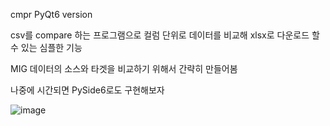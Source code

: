 cmpr PyQt6 version

csv를 compare 하는 프로그램으로 컬럼 단위로 데이터를 비교해 xlsx로 다운로드 할 수 있는 심플한 기능

MIG 데이터의 소스와 타겟을 비교하기 위해서 간략히 만들어봄

나중에 시간되면 PySide6로도 구현해보자

![image](https://github.com/user-attachments/assets/07ea8989-e6e9-4613-babd-8ad9f0ddf696)
